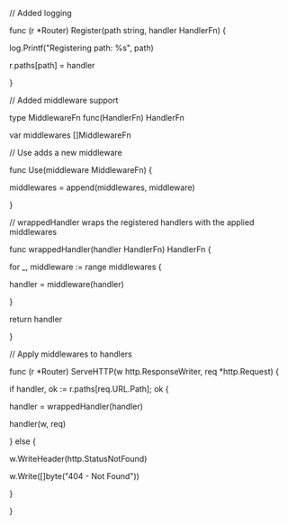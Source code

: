 // Added logging

func (r *Router) Register(path string, handler HandlerFn) {

log.Printf("Registering path: %s", path)

r.paths[path] = handler

}

// Added middleware support

type MiddlewareFn func(HandlerFn) HandlerFn

var middlewares []MiddlewareFn

// Use adds a new middleware

func Use(middleware MiddlewareFn) {

middlewares = append(middlewares, middleware)

}

// wrappedHandler wraps the registered handlers with the applied middlewares

func wrappedHandler(handler HandlerFn) HandlerFn {

for _, middleware := range middlewares {

handler = middleware(handler)

}

return handler

}

// Apply middlewares to handlers

func (r *Router) ServeHTTP(w http.ResponseWriter, req *http.Request) {

if handler, ok := r.paths[req.URL.Path]; ok {

handler = wrappedHandler(handler)

handler(w, req)

} else {

w.WriteHeader(http.StatusNotFound)

w.Write([]byte("404 - Not Found"))

}

}

